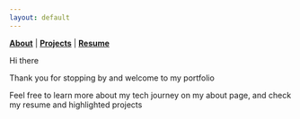 ```yaml
---
layout: default
---
```


<b>[About](./about.html)</b> | <b>[Projects](./projects.html)</b> | <b>[Resume](./resume.html)</b>

<p>Hi there</p>

<p>Thank you for stopping by and welcome to my portfolio</p>
<p>Feel free to learn more about my tech journey on my about page, and check my resume and highlighted projects</p>

<!-- 
<p>Please feel free to contact me/ connecting with me using any of these: </p>

<div class="container justify-content-start">
<p>
    <a href="https://github.com/maicodes-exe">     
      <img
        alt="my GitHub Profile"
        src="317712_code repository_github_repository_resource_icon.png"
        width="50"
        style="padding-left:5px;"
      />
    </a>
       <a href="[maise.b.costa@gmail.com](mailto:maise.b.costa@gmail.com)">     
      <img
        alt="my gmail"
        src="2613276_company_google_hardware and software_internet_search_icon.png"
        width="50"
        style="padding-left:5px;"
      />
    </a>
</p>
</div> -->